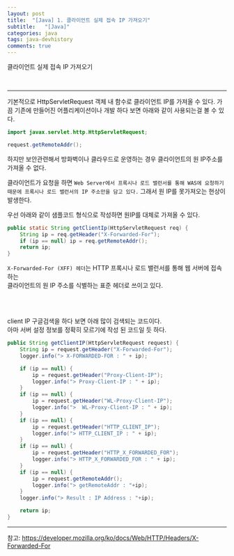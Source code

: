 ```yaml
---
layout: post
title:  "[Java] 1. 클라이언트 실제 접속 IP 가져오기"
subtitle:   "[Java]"
categories: java
tags: java-devhistory
comments: true
---
```


클라이언트 실제 접속 IP 가져오기

<br>


---

기본적으로 HttpServletRequest 객체 내 함수로 클라이언트 IP를 가져올 수 있다. 가끔 기존에 만들어진 어플리케이션이나 개발 하다 보면 아래와 같이 사용되는걸 볼 수 있다.

```java
import javax.servlet.http.HttpServletRequest;

request.getRemoteAddr();
```

하지만 보안관련해서 방화벽이나 클라우드로 운영하는 경우 클라이언트의 원 IP주소를 가져올 수 없다.

클라이언트가 요청을 하면 `Web Server에서 프록시나 로드 밸런서를 통해 WAS에 요청하기 때문에 프록시나 로드 밸런서의 IP 주소만을 담고 있다.` 그래서 원 IP를 못가져오는 현상이 발생한다.

우선 아래와 같이 샘플코드 형식으로 작성하면 원IP를 대체로 가져올 수 있다.

```java
public static String getClientIp(HttpServletRequest req) {
    String ip = req.getHeader("X-Forwarded-For");
    if (ip == null) ip = req.getRemoteAddr();
    return ip;
}
```

`X-Forwarded-For (XFF) 헤더`는 HTTP 프록시나 로드 밸런서를 통해 웹 서버에 접속하는  
클라이언트의 원 IP 주소를 식별하는 표준 헤더로 쓰이고 있다.


<br><br>

client IP 구글검색을 하다 보면 아래 많이 검색되는 코드이다.  
아마 서버 설정 정보를 정확히 모르기에 작성 된 코드일 듯 하다.


```java
public String getClientIP(HttpServletRequest request) {
    String ip = request.getHeader("X-Forwarded-For");
    logger.info("> X-FORWARDED-FOR : " + ip);

    if (ip == null) {
        ip = request.getHeader("Proxy-Client-IP");
        logger.info("> Proxy-Client-IP : " + ip);
    }
    if (ip == null) {
        ip = request.getHeader("WL-Proxy-Client-IP");
        logger.info(">  WL-Proxy-Client-IP : " + ip);
    }
    if (ip == null) {
        ip = request.getHeader("HTTP_CLIENT_IP");
        logger.info("> HTTP_CLIENT_IP : " + ip);
    }
    if (ip == null) {
        ip = request.getHeader("HTTP_X_FORWARDED_FOR");
        logger.info("> HTTP_X_FORWARDED_FOR : " + ip);
    }
    if (ip == null) {
        ip = request.getRemoteAddr();
        logger.info("> getRemoteAddr : "+ip);
    }
    logger.info("> Result : IP Address : "+ip);

    return ip;
}
```

---
참고: https://developer.mozilla.org/ko/docs/Web/HTTP/Headers/X-Forwarded-For
